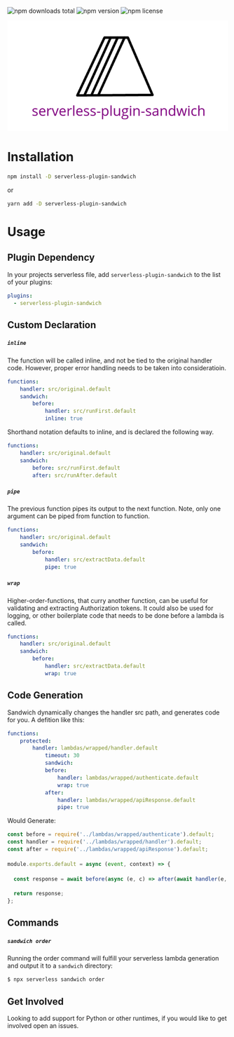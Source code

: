 ![npm downloads total](https://img.shields.io/npm/dt/serverless-plugin-sandwich.svg) ![npm version](https://img.shields.io/npm/v/serverless-plugin-sandwich.svg) ![npm license](https://img.shields.io/npm/l/serverless-plugin-sandwich.svg)

![header](https://raw.githubusercontent.com/icarus-sullivan/serverless-plugin-sandwich/master/header.png)

# Installation

```sh
npm install -D serverless-plugin-sandwich
```
or
```sh
yarn add -D serverless-plugin-sandwich
```

# Usage

## Plugin Dependency

In your projects serverless file, add `serverless-plugin-sandwich` to the list of your plugins:

```yaml
plugins:
  - serverless-plugin-sandwich
```

## Custom Declaration
##### `inline`
The function will be called inline, and not be tied to the original handler code. However, proper error handling needs to be taken into consideratioin.

```yaml
functions:
    handler: src/original.default
    sandwich:
        before:
            handler: src/runFirst.default
            inline: true
```

Shorthand notation defaults to inline, and is declared the following way. 

```yaml
functions:
    handler: src/original.default
    sandwich:
        before: src/runFirst.default
        after: src/runAfter.default
```

##### `pipe`
The previous function pipes its output to the next function. Note, only one argument can be piped from function to function. 

```yaml
functions:
    handler: src/original.default
    sandwich:
        before:
            handler: src/extractData.default
            pipe: true
```

##### `wrap`
Higher-order-functions, that curry another function, can be useful for validating and extracting Authorization tokens. It could also be used for logging, or other boilerplate code that needs to be done before a lambda is called. 

```yaml
functions:
    handler: src/original.default
    sandwich:
        before:
            handler: src/extractData.default
            wrap: true
```

## Code Generation
Sandwich dynamically changes the handler src path, and generates code for you. A defition like this:
```yaml
functions:
    protected:
        handler: lambdas/wrapped/handler.default
            timeout: 30
            sandwich:
            before: 
                handler: lambdas/wrapped/authenticate.default
                wrap: true
            after: 
                handler: lambdas/wrapped/apiResponse.default
                pipe: true
```

Would Generate:
```javascript
const before = require('../lambdas/wrapped/authenticate').default;
const handler = require('../lambdas/wrapped/handler').default;
const after = require('../lambdas/wrapped/apiResponse').default;

module.exports.default = async (event, context) => {

  const response = await before(async (e, c) => after(await handler(e, c)))(event, context);

  return response;
};
```

## Commands
##### `sandwich order`

Running the order command will fulfill your serverless lambda generation and output it to a `sandwich` directory:
```sh
$ npx serverless sandwich order
```

## Get Involved
Looking to add support for Python or other runtimes, if you would like to get involved open an issues. 
